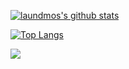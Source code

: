 
[![laundmos's github stats](https://github-readme-stats.vercel.app/api?username=laundmo&show_icons=true&theme=nord&count_private=true)](https://github.com/laundmo/)

[![Top Langs](https://github-readme-stats.vercel.app/api/top-langs/?username=laundmo&langs_count=8&theme=nord&hide=html)](https://github.com/laundmo/)

![](https://komarev.com/ghpvc/?username=laundmo)
